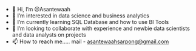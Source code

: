 - 👋 Hi, I’m @Asantewaah
- 👀 I’m interested in data science and business analytics
- 🌱 I’m currently learning SQL Database and how to use BI Tools
- 💞️ I’m looking to collaborate with experience and newbie data scientists and data analysts on projects
- 📫 How to reach me..... mail - asantewaahsarpong@gmail.com

<!---
--->
